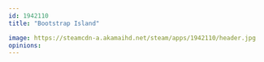 ```yaml
---
id: 1942110
title: "Bootstrap Island"

image: https://steamcdn-a.akamaihd.net/steam/apps/1942110/header.jpg
opinions:
---
```

